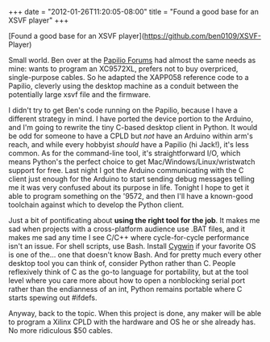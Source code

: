 ﻿+++
date = "2012-01-26T11:20:05-08:00"
title = "Found a good base for an XSVF player"
+++

 [Found a good base for an XSVF player](https://github.com/ben0109/XSVF-
Player)  

Small world. Ben over at the [Papilio
Forums](http://www.gadgetfactory.net/gadgetforum/index.php?topic=277) had
almost the same needs as mine: wants to program an XC9572XL, prefers not to
buy overpriced, single-purpose cables. So he adapted the XAPP058 reference
code to a Papilio, cleverly using the desktop machine as a conduit between the
potentially large xsvf file and the firmware.

I didn't try to get Ben's code running on the Papilio, because I have a
different strategy in mind. I have ported the device portion to the Arduino,
and I'm going to rewrite the tiny C-based desktop client in Python. It would
be odd for someone to have a CPLD but _not_ have an Arduino within arm's
reach, and while every hobbyist _should_ have a Papilio (hi Jack!), it's less
common. As for the command-line tool, it's straightforward I/O, which means
Python's the perfect choice to get Mac/Windows/Linux/wristwatch support for
free. Last night I got the Arduino communicating with the C client just enough
for the Arduino to start sending debug messages telling me it was very
confused about its purpose in life. Tonight I hope to get it able to program
something on the '9572, and then I'll have a known-good toolchain against
which to develop the Python client.

Just a bit of pontificating about **using the right tool for the job**. It
makes me sad when projects with a cross-platform audience use .BAT files, and
it makes me sad any time I see C/C++ where cycle-for-cycle performance isn't
an issue. For shell scripts, use Bash. Install [Cygwin](http://cygwin.com/) if
your favorite OS is one of the… one that doesn't know Bash. And for pretty
much every other desktop tool you can think of, consider Python rather than C.
People reflexively think of C as the go-to language for portability, but at
the tool level where you care more about how to open a nonblocking serial port
rather than the endianness of an int, Python remains portable where C starts
spewing out #ifdefs.

Anyway, back to the topic. When this project is done, any maker will be able
to program a Xilinx CPLD with the hardware and OS he or she already has. No
more ridiculous $50 cables.

